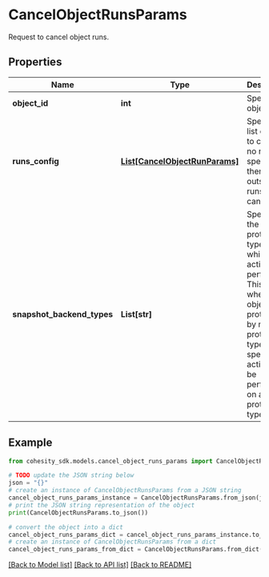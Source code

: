 # CancelObjectRunsParams

Request to cancel object runs.

## Properties

Name | Type | Description | Notes
------------ | ------------- | ------------- | -------------
**object_id** | **int** | Specifies object id | 
**runs_config** | [**List[CancelObjectRunParams]**](CancelObjectRunParams.md) | Specifies a list of runs to cancel. If no runs are specified, then all the outstanding runs will be canceled. | [optional] 
**snapshot_backend_types** | **List[str]** | Specifies the protections type on which action to be performed. This is used when an object is protected by multiple protection types. If not specified action will be performed on all protection types. | [optional] 

## Example

```python
from cohesity_sdk.models.cancel_object_runs_params import CancelObjectRunsParams

# TODO update the JSON string below
json = "{}"
# create an instance of CancelObjectRunsParams from a JSON string
cancel_object_runs_params_instance = CancelObjectRunsParams.from_json(json)
# print the JSON string representation of the object
print(CancelObjectRunsParams.to_json())

# convert the object into a dict
cancel_object_runs_params_dict = cancel_object_runs_params_instance.to_dict()
# create an instance of CancelObjectRunsParams from a dict
cancel_object_runs_params_from_dict = CancelObjectRunsParams.from_dict(cancel_object_runs_params_dict)
```
[[Back to Model list]](../README.md#documentation-for-models) [[Back to API list]](../README.md#documentation-for-api-endpoints) [[Back to README]](../README.md)


